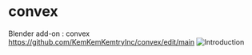 # convex
Blender add-on : convex
https://github.com/KemKemKemtryInc/convex/edit/main
![Introduction](https://github.com/KemKemKemtryInc/convex/doc/Introduction.png "titol")
